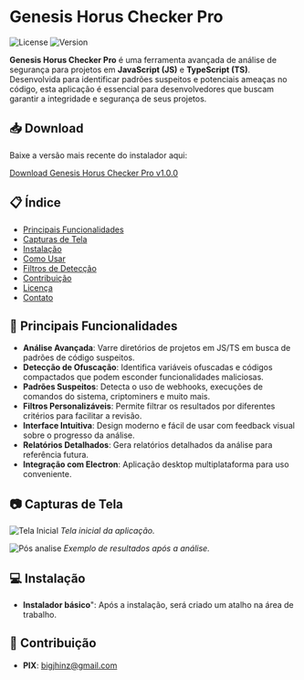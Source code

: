 # Genesis Horus Checker Pro

![License](https://img.shields.io/github/license/BigJhinZ/GenesisHorusCheckerPro)
![Version](https://img.shields.io/badge/version-1.0.0-brightgreen)

**Genesis Horus Checker Pro** é uma ferramenta avançada de análise de segurança para projetos em **JavaScript (JS)** e **TypeScript (TS)**. Desenvolvida para identificar padrões suspeitos e potenciais ameaças no código, esta aplicação é essencial para desenvolvedores que buscam garantir a integridade e segurança de seus projetos.

## 📥 Download

Baixe a versão mais recente do instalador aqui:

[Download Genesis Horus Checker Pro v1.0.0](https://github.com/BigJhinZ/Horus-Checker/releases/tag/v1.0.0)


## 📋 Índice

- [Principais Funcionalidades](#-principais-funcionalidades)
- [Capturas de Tela](#-capturas-de-tela)
- [Instalação](#-instalação)
- [Como Usar](#-como-usar)
- [Filtros de Detecção](#-filtros-de-detecção)
- [Contribuição](#-contribuição)
- [Licença](#-licença)
- [Contato](#-contato)

## 🚀 Principais Funcionalidades

- **Análise Avançada**: Varre diretórios de projetos em JS/TS em busca de padrões de código suspeitos.
- **Detecção de Ofuscação**: Identifica variáveis ofuscadas e códigos compactados que podem esconder funcionalidades maliciosas.
- **Padrões Suspeitos**: Detecta o uso de webhooks, execuções de comandos do sistema, criptominers e muito mais.
- **Filtros Personalizáveis**: Permite filtrar os resultados por diferentes critérios para facilitar a revisão.
- **Interface Intuitiva**: Design moderno e fácil de usar com feedback visual sobre o progresso da análise.
- **Relatórios Detalhados**: Gera relatórios detalhados da análise para referência futura.
- **Integração com Electron**: Aplicação desktop multiplataforma para uso conveniente.

## 📷 Capturas de Tela

![Tela Inicial](https://github.com/user-attachments/assets/12c20345-6ccd-4001-b4e9-4fb03d482ff3)
*Tela inicial da aplicação.*

![Pós analise](https://github.com/user-attachments/assets/448770c9-d30c-4aa3-9fb5-7e1ccd88eb2d)
*Exemplo de resultados após a análise.*

## 💻 Instalação

- **Instalador básico**": Após a instalação, será criado um atalho na área de trabalho.

## 🦾 Contribuição

- **PIX**: bigjhinz@gmail.com
